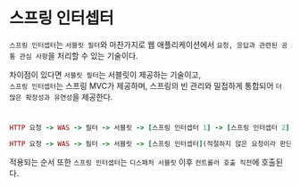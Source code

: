 # 스프링 인터셉터

`스프링 인터셉터`는 `서블릿 필터`와 마찬가지로 웹 애플리케이션에서 `요청, 응답과 관련된 공통 관심 사항`을 처리할 수 있는 기술이다.  
  
차이점이 있다면 `서블릿 필터`는 서블릿이 제공하는 기술이고,  
`스프링 인터셉터`는 스프링 MVC가 제공하며, 스프링의 빈 관리와 밀접하게 통합되어 `더 많은 확장성과 유연성`을 제공한다.  

#
  
```ruby
HTTP 요청 -> WAS -> 필터 -> 서블릿 -> [스프링 인터셉터 1] -> [스프링 인터셉터 2] -> 컨트롤러
```
```ruby
HTTP 요청 -> WAS -> 필터 -> 서블릿 -> [스프링 인터셉터](적절하지 않은 요청이라 판단되면 컨트롤러 호출 X)
```


적용되는 순서 또한 `스프링 인터셉터`는 `디스패처 서블릿` 이후 `컨트롤러 호출 직전`에 호출된다.  
